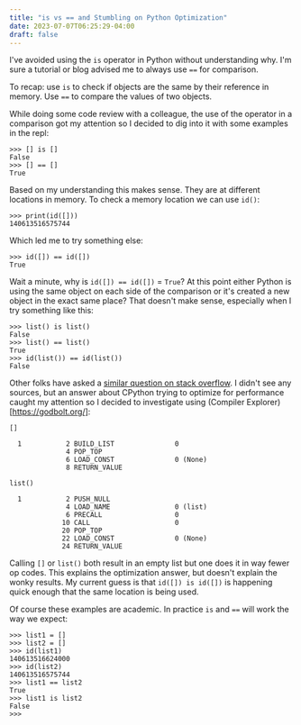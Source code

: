 ```yaml
---
title: "is vs == and Stumbling on Python Optimization"
date: 2023-07-07T06:25:29-04:00
draft: false
---
```


I've avoided using the `is` operator in Python without understanding why. I'm sure a tutorial or blog advised me to always use `==` for comparison. 

To recap: use `is` to check if objects are the same by their reference in memory. Use `==` to compare the values of two objects.

While doing some code review with a colleague, the use of the operator in a comparison got my attention so I decided to dig into it with some examples in the repl:

```
>>> [] is []
False
>>> [] == []
True
```
Based on my understanding this makes sense. They are at different locations in memory. To check a memory location we can use `id()`:

```
>>> print(id([]))
140613516575744
```

Which led me to try something else:

```
>>> id([]) == id([])
True
```

Wait a minute, why is `id([]) == id([])` = `True`? At this point either Python is using the same object on each side of the comparison or it's created a new object in the exact same place? That doesn't make sense, especially when I try something like this:

```
>>> list() is list()
False
>>> list() == list()
True
>>> id(list()) == id(list())
False
```

Other folks have asked a [similar question on stack overflow](https://stackoverflow.com/questions/10440792/why-does-false-evaluate-to-false-when-if-not-succeeds). I didn't see any sources, but an answer about CPython trying to optimize for performance caught my attention so I decided to investigate using (Compiler Explorer)[https://godbolt.org/]:

```
[]

  1           2 BUILD_LIST               0
              4 POP_TOP
              6 LOAD_CONST               0 (None)
              8 RETURN_VALUE

```

```
list()

  1           2 PUSH_NULL
              4 LOAD_NAME                0 (list)
              6 PRECALL                  0
             10 CALL                     0
             20 POP_TOP
             22 LOAD_CONST               0 (None)
             24 RETURN_VALUE
```

Calling `[]` or `list()` both result in an empty list but one does it in way fewer op codes. This explains the optimization answer, but doesn't explain the wonky results. My current guess is that `id([]) is id([])` is happening quick enough that the same location is being used.

Of course these examples are academic. In practice `is` and `==` will work the way we expect:

```
>>> list1 = []
>>> list2 = []
>>> id(list1)
140613516624000
>>> id(list2)
140613516575744
>>> list1 == list2
True
>>> list1 is list2
False
>>> 
```
